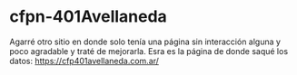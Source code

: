 # cfpn-401Avellaneda
Agarré otro sitio en donde solo tenía una página sin interacción alguna y poco agradable y traté de mejorarla.
Esra es la página de donde saqué los datos: https://cfp401avellaneda.com.ar/

